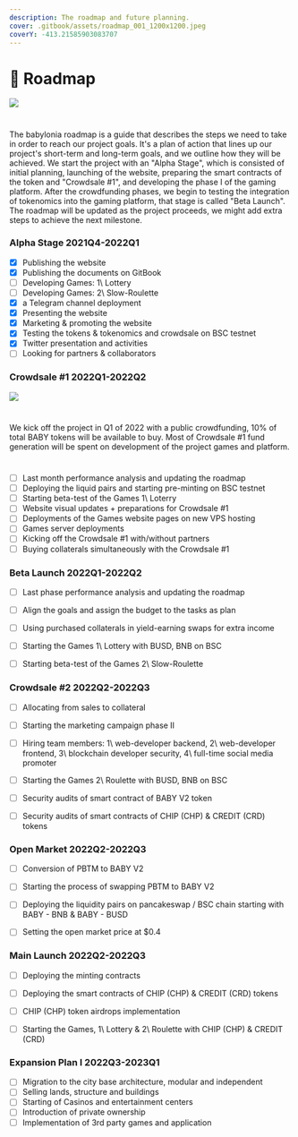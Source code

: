 ```yaml
---
description: The roadmap and future planning.
cover: .gitbook/assets/roadmap_001_1200x1200.jpeg
coverY: -413.21585903083707
---
```


# 🚀 Roadmap

![](.gitbook/assets/SLIDES\_ROADMAP\_002\_4x3\_withLogo.jpg)
#
The babylonia roadmap is a guide that describes the steps we need to take in order to reach our project goals. It's a plan of action that lines up our project's short-term and long-term goals, and we outline how they will be achieved. We start the project with an "Alpha Stage", which is consisted of initial planning, launching of the website, preparing the smart contracts of the token and "Crowdsale #1", and developing the phase I of the gaming platform. After the crowdfunding phases, we begin to testing the integration of tokenomics into the gaming platform, that stage is called "Beta Launch". The roadmap will be updated as the project proceeds, we might add extra steps to achieve the next milestone.
### Alpha Stage 2021Q4-2022Q1

* [x] Publishing the website
* [x] Publishing the documents on GitBook
* [ ] Developing Games: 1\ Lottery
* [ ] Developing Games: 2\ Slow-Roulette
* [x] a Telegram channel deployment
* [x] Presenting the website
* [x] Marketing & promoting the website
* [x] Testing the tokens & tokenomics and crowdsale on BSC testnet
* [x] Twitter presentation and activities
* [ ] Looking for partners & collaborators

### Crowdsale #1 2022Q1-2022Q2
![](.gitbook/assets/SLIDES\_CROWDSALE#1\_001\_4x3\_withLogo.jpg)
#
We kick off the project in Q1 of 2022 with a public crowdfunding, 10% of total BABY tokens will be available to buy. Most of Crowdsale #1 fund generation will be spent on development of the project games and platform.
#
* [ ] Last month performance analysis and updating the roadmap
* [ ] Deploying the liquid pairs and starting pre-minting on BSC testnet
* [ ] Starting beta-test of the Games 1\ Loterry&#x20;
* [ ] Website visual updates + preparations for Crowdsale #1
* [ ] Deployments of the Games website pages on new VPS hosting
* [ ] Games server deployments
* [ ] Kicking off the Crowdsale #1 with/without partners
* [ ] Buying collaterals simultaneously with the Crowdsale #1

### Beta Launch 2022Q1-2022Q2

* [ ] Last phase performance analysis and updating the roadmap
* [ ] Align the goals and assign the budget to the tasks as plan
* [ ] Using purchased collaterals in yield-earning swaps for extra income
* [ ] Starting the Games 1\ Lottery with BUSD, BNB on BSC
* [ ] Starting beta-test of the Games 2\ Slow-Roulette



### Crowdsale #2 2022Q2-2022Q3

* [ ] Allocating from sales to collateral&#x20;
* [ ] Starting the marketing campaign phase II
* [ ] Hiring team members: 1\ web-developer backend, 2\ web-developer frontend, 3\ blockchain developer security, 4\ full-time social media promoter
* [ ] Starting the Games 2\ Roulette with BUSD, BNB on BSC
* [ ] Security audits of smart contract of BABY V2 token
*   [ ] Security audits of smart contracts of CHIP (CHP) & CREDIT (CRD) tokens



### Open Market 2022Q2-2022Q3

* [ ] Conversion of PBTM to BABY V2
* [ ] Starting the process of swapping PBTM to BABY V2
* [ ] Deploying the liquidity pairs on pancakeswap / BSC chain starting with BABY - BNB & BABY - BUSD
* [ ] Setting the open market price at $0.4



### Main Launch 2022Q2-2022Q3

* [ ] Deploying the minting contracts
* [ ] Deploying the smart contracts of CHIP (CHP) & CREDIT (CRD) tokens
* [ ] CHIP (CHP) token airdrops implementation
* [ ] Starting the Games, 1\ Lottery & 2\ Roulette with CHIP (CHP) & CREDIT (CRD)



### Expansion Plan I 2022Q3-2023Q1

* [ ] Migration to the city base architecture, modular and independent&#x20;
* [ ] Selling lands, structure and buildings
* [ ] Starting of Casinos and entertainment centers
* [ ] Introduction of private ownership&#x20;
* [ ] Implementation of 3rd party games and application
